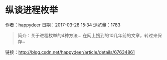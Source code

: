 # 纵谈进程枚举
作者：happydeer
日期：2017-03-28 15:34
浏览量：1783
> 简介：关于进程枚举的4种方法... 在网上搜到的10几年前的文章，转过来保存~

 链接：http://blog.csdn.net/happydeer/article/details/67634861
